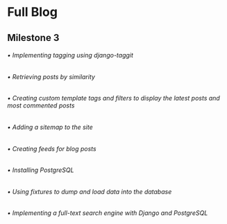 # Full Blog

## Milestone 3

###### • Implementing tagging using django-taggit
###### • Retrieving posts by similarity
###### • Creating custom template tags and filters to display the latest posts and most commented posts
###### • Adding a sitemap to the site
###### • Creating feeds for blog posts
###### • Installing PostgreSQL
###### • Using fixtures to dump and load data into the database
###### • Implementing a full-text search engine with Django and PostgreSQL
